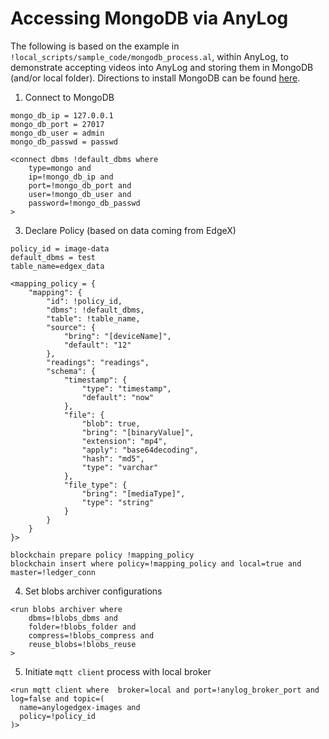 # Accessing MongoDB via AnyLog
The following is based on the example in `!local_scripts/sample_code/mongodb_process.al`, within AnyLog, to demonstrate 
accepting videos into AnyLog and storing them in MongoDB (and/or local folder). Directions to install MongoDB can be 
found [here](../database_configuration.md#mongodb). 

1. Connect to MongoDB  
```anylog
mongo_db_ip = 127.0.0.1
mongo_db_port = 27017
mongo_db_user = admin
mongo_db_passwd = passwd

<connect dbms !default_dbms where 
    type=mongo and 
    ip=!mongo_db_ip and 
    port=!mongo_db_port and 
    user=!mongo_db_user and 
    password=!mongo_db_passwd
>
```


3. Declare Policy (based on data coming from EdgeX) 
```anylog
policy_id = image-data 
default_dbms = test 
table_name=edgex_data
 
<mapping_policy = {
    "mapping": {
        "id": !policy_id,
        "dbms": !default_dbms,
        "table": !table_name,
        "source": {
            "bring": "[deviceName]",
            "default": "12"
        },
        "readings": "readings",
        "schema": {
            "timestamp": {
                "type": "timestamp",
                "default": "now"
            },
            "file": {
                "blob": true,
                "bring": "[binaryValue]",
                "extension": "mp4",
                "apply": "base64decoding",
                "hash": "md5",
                "type": "varchar"
            },
            "file_type": {
                "bring": "[mediaType]",
                "type": "string"
            }
        }
    }
}>

blockchain prepare policy !mapping_policy
blockchain insert where policy=!mapping_policy and local=true and master=!ledger_conn
```

4. Set blobs archiver configurations 

```anylog
<run blobs archiver where
    dbms=!blobs_dbms and
    folder=!blobs_folder and
    compress=!blobs_compress and
    reuse_blobs=!blobs_reuse
>
```

5. Initiate `mqtt client` process with local broker 

```anylog
<run mqtt client where  broker=local and port=!anylog_broker_port and log=false and topic=(
  name=anylogedgex-images and 
  policy=!policy_id
)>
```
